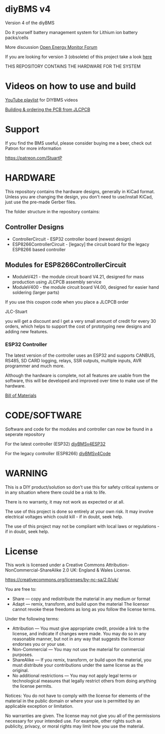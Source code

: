 # diyBMS v4

Version 4 of the diyBMS

Do it yourself battery management system for Lithium ion battery packs/cells

More discussion [Open Energy Monitor Forum](https://community.openenergymonitor.org/c/hardware/diybms/53)

If you are looking for version 3 (obsolete) of this project take a look [here](https://github.com/stuartpittaway/diyBMS)

THIS REPOSITORY CONTAINS THE HARDWARE FOR THE SYSTEM

# Videos on how to use and build

[YouTube playlist](https://youtube.com/playlist?list=PLHhwQCDPuRcZW3u0jJucsiCCsUbNbMy-c) for DIYBMS videos


[Building & ordering the PCB from JLCPCB](https://youtu.be/E1OS0ZOmOT8)



# Support

If you find the BMS useful, please consider buying me a beer, check out Patron for more information

https://patreon.com/StuartP


# HARDWARE

This repository contains the hardware designs, generally in KiCad format.  Unless you are changing the design, you don't need to use/install KiCad, just use the pre-made Gerber files.

The folder structure in the repository contains:

## Controller Designs
* ControllerCircuit - ESP32 controller board (newest design)
* ESP8266ControllerCircuit - [legacy] the circuit board for the legacy ESP8266 based controller

## Modules for ESP8266ControllerCircuit
* ModuleV421 - the module circuit board V4.21, designed for mass production using JLCPCB assembly service
* ModuleV400 - the module circuit board V4.00, designed for easier hand soldering (larger parts)

If you use this coupon code when you place a JLCPCB order

JLC-Stuart

you will get a discount and I get a very small amount of credit for every 30 orders, which helps to support the cost of prototyping new designs and adding new features.

### ESP32 Controller 

The latest version of the controller uses an ESP32 and supports CANBUS, RS485, SD CARD logging, relays, SSR outputs, multiple inputs, AVR programmer and much more.

Although the hardware is complete, not all features are usable from the software, this will be developed and improved over time to make use of the hardware.

[Bill of Materials](./ControllerCircuit/ComponentListBOM.md)


# CODE/SOFTWARE

Software and code for the modules and controller can now be found in a seperate repository

For the latest controller (ESP32)
[diyBMSv4ESP32](https://github.com/stuartpittaway/diyBMSv4ESP32)

For the legacy controller (ESP8266)
[diyBMSv4Code](https://github.com/stuartpittaway/diyBMSv4Code)


# WARNING

This is a DIY product/solution so don’t use this for safety critical systems or in any situation where there could be a risk to life.  

There is no warranty, it may not work as expected or at all.

The use of this project is done so entirely at your own risk.  It may involve electrical voltages which could kill - if in doubt, seek help.

The use of this project may not be compliant with local laws or regulations - if in doubt, seek help.


# License

This work is licensed under a Creative Commons Attribution-NonCommercial-ShareAlike 2.0 UK: England & Wales License.

https://creativecommons.org/licenses/by-nc-sa/2.0/uk/

You are free to:
* Share — copy and redistribute the material in any medium or format
* Adapt — remix, transform, and build upon the material
The licensor cannot revoke these freedoms as long as you follow the license terms.

Under the following terms:
* Attribution — You must give appropriate credit, provide a link to the license, and indicate if changes were made. You may do so in any reasonable manner, but not in any way that suggests the licensor endorses you or your use.
* Non-Commercial — You may not use the material for commercial purposes.
* ShareAlike — If you remix, transform, or build upon the material, you must distribute your contributions under the same license as the original.
* No additional restrictions — You may not apply legal terms or technological measures that legally restrict others from doing anything the license permits.


Notices:
You do not have to comply with the license for elements of the material in the public domain or where your use is permitted by an applicable exception or limitation.

No warranties are given. The license may not give you all of the permissions necessary for your intended use. For example, other rights such as publicity, privacy, or moral rights may limit how you use the material.
